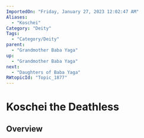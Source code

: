 ```yaml
---
ImportedOn: "Friday, January 27, 2023 12:02:47 AM"
Aliases:
  - "Koschei"
Category: "Deity"
Tags:
  - "Category/Deity"
parent:
  - "Grandmother Baba Yaga"
up:
  - "Grandmother Baba Yaga"
next:
  - "Daughters of Baba Yaga"
RWtopicId: "Topic_1877"
---
```

# Koschei the Deathless
## Overview
